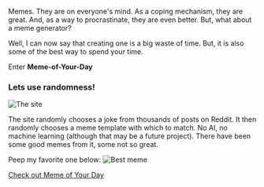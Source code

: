 Memes. They are on everyone's mind. As a coping mechanism, they are great. And, as a way to procrastinate, they are even better. But, what about a meme generator?

Well, I can now say that creating one is a big waste of time. But, it is also some of the best way to spend your time.

Enter **Meme-of-Your-Day**


### Lets use randomness!

![The site](/content/content-pictures/2-a.png)

The site randomly chooses a joke from thousands of posts on Reddit. It then randomly chooses a meme template with which to match. No AI, no machine learning (although that may be a future project). There have been some good memes from it, some not so great.

Peep my favorite one below:
![Best meme](/content/content-pictures/2-b.png)

[Check out Meme of Your Day](https://meme-of-your-day.neocities.org/)
